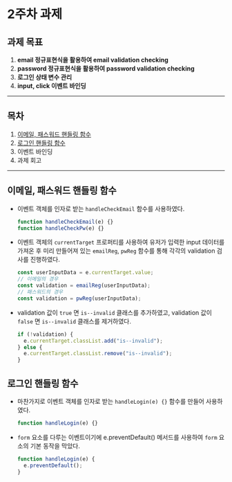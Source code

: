 # 2주차 과제

## 과제 목표

1. **email 정규표현식을 활용하여 email validation checking**
2. **password 정규표현식을 활용하여 password validation checking**
3. **로그인 상태 변수 관리**
4. **input, click 이벤트 바인딩**

---

## 목차

1. [이메일, 패스워드 핸들링 함수](#이메일-패스워드-핸들링-함수)
2. [로그인 핸들링 함수](#로그인-핸들링-함수)
3. 이벤트 바인딩
4. 과제 회고

---

## 이메일, 패스워드 핸들링 함수

- 이벤트 객체를 인자로 받는 `handleCheckEmail` 함수를 사용하였다.

  ```js
  function handleCheckEmail(e) {}
  function handleCheckPw(e) {}
  ```

- 이벤트 객체의 `currentTarget` 프로퍼티를 사용하여 유저가 입력한 input 데이터를 가져온 후 미리 만들어져 있는 `emailReg`, `pwReg` 함수를 통해 각각의 validation 검사를 진행하였다.

  ```js
  const userInputData = e.currentTarget.value;
  // 이메일의 경우
  const validation = emailReg(userInputData);
  // 패스워드의 경우
  const validation = pwReg(userInputData);
  ```

- validation 값이 `true` 면 `is--invalid` 클래스를 추가하였고, validation 값이 `false` 면 `is--invalid` 클래스를 제거하였다.

  ```js
  if (!validation) {
    e.currentTarget.classList.add("is--invalid");
  } else {
    e.currentTarget.classList.remove("is--invalid");
  }
  ```

## 로그인 핸들링 함수

- 마찬가지로 이벤트 객체를 인자로 받는 `handleLogin(e) {}` 함수를 만들어 사용하였다.

  ```js
  function handleLogin(e) {}
  ```

- `form` 요소를 다루는 이벤트이기에 e.preventDefault() 메서드를 사용하여 `form` 요소의 기본 동작을 막았다.

  ```js
  function handleLogin(e) {
    e.preventDefault();
  }
  ```

<!-- - 미리 만들어 둔 `getUserData` 함수를 사용해 해당 클래스의 DOM Element를 가져왔다.

  ```js
  function getUserData(className) {
    return document.querySelector(className);
  }
  ```

- -->
